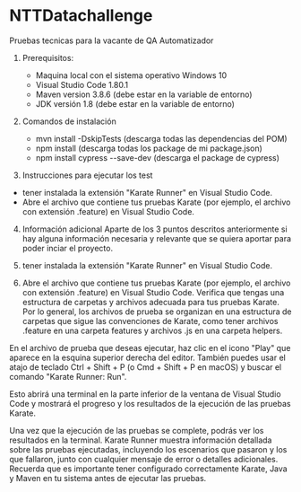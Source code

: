 # NTTDatachallenge
Pruebas tecnicas para la vacante de QA Automatizador

1. Prerequisitos:


	- Maquina local con el sistema operativo Windows 10
	- Visual Studio Code 1.80.1 
	- Maven version 3.8.6 (debe estar en la variable de entorno)
	- JDK versión 1.8 (debe estar en la variable de entorno)

2. Comandos de instalación


	- mvn install -DskipTests (descarga todas las dependencias del POM)
	- npm install (descarga todas los package de mi package.json)
	- npm install cypress --save-dev (descarga el package de cypress)

3. Instrucciones para ejecutar los test
- tener instalada la extensión "Karate Runner" en Visual Studio Code.
-  Abre el archivo que contiene tus pruebas Karate (por ejemplo, el archivo con extensión .feature) en Visual Studio Code.

4. Información adicional
Aparte de los 3 puntos descritos anteriormente si hay alguna información necesaria y relevante que se quiera aportar para poder inciar el proyecto. 



1. tener instalada la extensión "Karate Runner" en Visual Studio Code.

2. Abre el archivo que contiene tus pruebas Karate (por ejemplo, el archivo con extensión .feature) en Visual Studio Code.
Verifica que tengas una estructura de carpetas y archivos adecuada para tus pruebas Karate. Por lo general, los archivos de prueba se organizan en una estructura de carpetas que sigue las convenciones de Karate, como tener archivos .feature en una carpeta features y archivos .js en una carpeta helpers.

En el archivo de prueba que deseas ejecutar, haz clic en el icono "Play" que aparece en la esquina superior derecha del editor. También puedes usar el atajo de teclado Ctrl + Shift + P (o Cmd + Shift + P en macOS) y buscar el comando "Karate Runner: Run".

Esto abrirá una terminal en la parte inferior de la ventana de Visual Studio Code y mostrará el progreso y los resultados de la ejecución de las pruebas Karate.

Una vez que la ejecución de las pruebas se complete, podrás ver los resultados en la terminal. Karate Runner muestra información detallada sobre las pruebas ejecutadas, incluyendo los escenarios que pasaron y los que fallaron, junto con cualquier mensaje de error o detalles adicionales.
Recuerda que es importante tener configurado correctamente Karate, Java y Maven en tu sistema antes de ejecutar las pruebas.